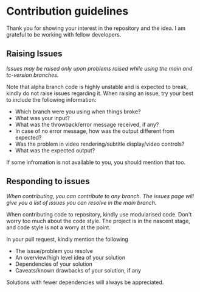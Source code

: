 # Contribution guidelines

Thank you for showing your interest in the repository and the idea. I am grateful to be working with fellow developers.

## Raising Issues

*Issues may be raised only upon problems raised while using the main and tc-version branches.* 

Note that alpha branch code is highly unstable and is expected to break, kindly do not raise issues regarding it.
When raising an issue, try your best to include the following information:
- Which branch were you using when things broke?
- What was your input?
- What was the throwback/error message received, if any?
- In case of no error message, how was the output different from expected?
- Was the problem in video rendering/subtitle display/video controls?
- What was the expected output?

If some infromation is not available to you, you should mention that too.

## Responding to issues

*When contributing, you can contribute to any branch.
The issues page will give you a list of issues you can resolve in the main branch.*

When contributing code to repository, kindly use modularised code. 
Don't worry too much about the code style. The project is in the nascent stage, and code style is
not a worry at the point.

In your pull request, kindly mention the following
- The issue/problem you resolve
- An overview/high level idea of your solution
- Dependencies of your solution
- Caveats/known drawbacks of your solution, if any

Solutions with fewer dependencies will always be appreciated.
